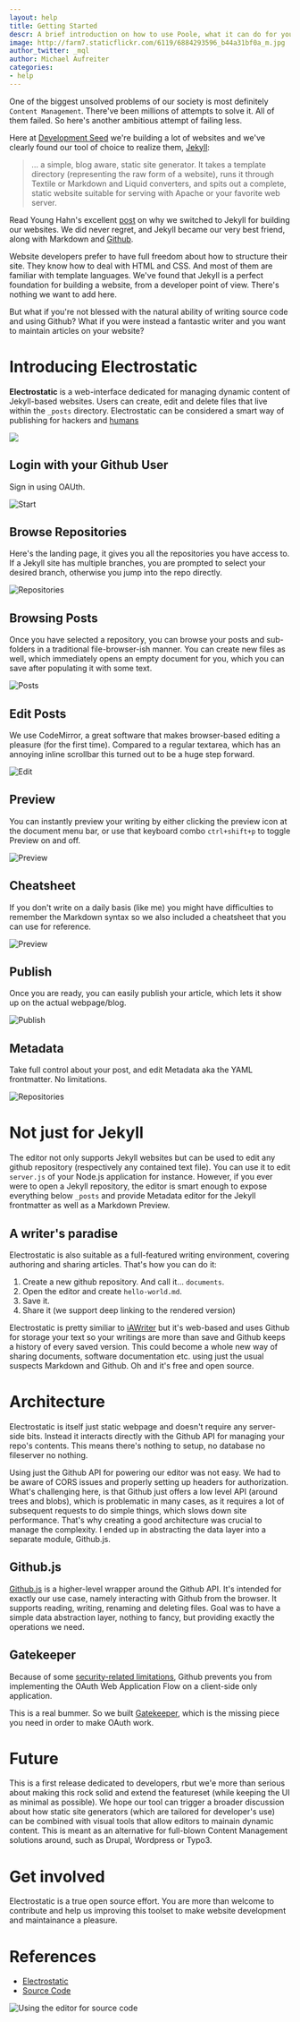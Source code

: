 ```yaml
---
layout: help
title: Getting Started
descr: A brief introduction on how to use Poole, what it can do for you and what not.
image: http://farm7.staticflickr.com/6119/6884293596_b44a31bf0a_m.jpg
author_twitter: _mql
author: Michael Aufreiter
categories:
- help
---
```


One of the biggest unsolved problems of our society is most definitely `Content Management`. There've been millions of attempts to solve it. All of them failed. So here's another ambitious attempt of failing less.

Here at [Development Seed](http://developmentseed.org) we're building a lot of websites and we've clearly found our tool of choice to realize them, [Jekyll](http://jekyllrb.com/):

> … a simple, blog aware, static site generator. It takes a template directory (representing the raw form of a website), runs it through Textile or Markdown and Liquid converters, and spits out a complete, static website suitable for serving with Apache or your favorite web server.

Read Young Hahn's excellent [post](http://developmentseed.org/blog/2011/09/09/jekyll-github-pages/) on why we switched to Jekyll for building our websites. We did never regret, and Jekyll became our very best friend, along with Markdown and [Github](http://github.com).

Website developers prefer to have full freedom about how to structure their site. They know how to deal with HTML and CSS. And most of them are familiar with template languages. We've found that Jekyll is a perfect foundation for building a website, from a developer point of view. There's nothing we want to add here.

But what if you're not blessed with the natural ability of writing source code and using Github? What if you were instead a fantastic writer and you want to maintain articles on your website?


# Introducing Electrostatic

**Electrostatic** is a web-interface dedicated for managing dynamic content of Jekyll-based websites. Users can create, edit and delete files that live within the `_posts` directory. Electrostatic can be considered a smart way of publishing for hackers and [humans](http://www.fyears.org/2012/05/jekyll-for-hackers-not-for-humans)


![](http://f.cl.ly/items/2b1x3N2j2v1T0M3M291H/Screen%20Shot%202012-06-12%20at%203.10.19%20PM.png)


## Login with your Github User

Sign in using OAUth.

![Start](http://f.cl.ly/items/0t0A170b2Y093F2u1w45/Screen%20Shot%202012-05-23%20at%205.48.45%20PM.png)


## Browse Repositories

Here's the landing page, it gives you all the repositories you have access to. If a Jekyll site has multiple branches, you are prompted to select your desired branch, otherwise you jump into the repo directly.

![Repositories](http://cl.ly/3p0v3b1q011w123b1O2c/Screen%20Shot%202012-05-23%20at%205.11.42%20PM.png)


## Browsing Posts

Once you have selected a repository, you can browse your posts and sub-folders in a traditional file-browser-ish manner. You can create new files as well, which immediately opens an empty document for you, which you can save after populating it with some text.

![Posts](http://f.cl.ly/items/0e0D1s292j422S0N3723/Screen%20Shot%202012-05-23%20at%204.58.48%20PM.png)


## Edit Posts

We use CodeMirror, a great software that makes browser-based editing a pleasure (for the first time). Compared to a regular textarea, which has an annoying inline scrollbar this turned out to be a huge step forward.

![Edit](http://f.cl.ly/items/3E0Q2K3V0M3z1O2j1r1H/Screen%20Shot%202012-05-22%20at%201.53.28%20AM.png)


## Preview

You can instantly preview your writing by either clicking the preview icon at the document menu bar, or use that keyboard combo `ctrl+shift+p` to toggle Preview on and off.

![Preview](http://f.cl.ly/items/1t2I3s2o0s3D2u1E270x/Screen%20Shot%202012-05-23%20at%205.03.29%20PM.png)


## Cheatsheet

If you don't write on a daily basis (like me) you might have difficulties to remember the Markdown syntax so we also included a cheatsheet that you can use for reference.

![Preview](http://f.cl.ly/items/1t2I3s2o0s3D2u1E270x/Screen%20Shot%202012-05-23%20at%205.03.29%20PM.png)


## Publish

Once you are ready, you can easily publish your article, which lets it show up on the actual webpage/blog.

![Publish](http://f.cl.ly/items/302m2R2l0x090h0k0s21/Screen%20Shot%202012-05-23%20at%205.03.43%20PM.png)


## Metadata

Take full control about your post, and edit Metadata aka the YAML frontmatter. No limitations.

![Repositories](http://f.cl.ly/items/1v0a3E0C1Z3z2s3N473v/Screen%20Shot%202012-05-23%20at%205.04.01%20PM.png)


# Not just for Jekyll

The editor not only supports Jekyll websites but can be used to edit any github repository (respectively any contained text file). You can use it to edit `server.js` of your Node.js application for instance. However, if you ever were to open a Jekyll repository, the editor is smart enough to expose everything below `_posts` and provide Metadata editor for the Jekyll frontmatter as well as a Markdown Preview.

## A writer's paradise

Electrostatic is also suitable as a full-featured writing environment, covering authoring and sharing articles. That's how you can do it:

1. Create a new github repository. And call it... `documents`.
2. Open the editor and create `hello-world.md`.
3. Save it.
4. Share it (we support deep linking to the rendered version)

Electrostatic is pretty similiar to [iAWriter](http://www.iawriter.com/) but it's web-based and uses Github for storage your text so your writings are more than save and Github keeps a history of every saved version. This could become a whole new way of sharing documents, software documentation etc. using just the usual suspects Markdown and Github. Oh and it's free and open source.


# Architecture

Electrostatic is itself just static webpage and doesn't require any server-side bits. Instead it interacts directly with the Github API for managing your repo's contents. This means there's nothing to setup, no database no fileserver no nothing.

Using just the Github API for powering our editor was not easy. We had to be aware of CORS issues and properly setting up headers for authorization. What's challenging here, is that Github just offers a low level API (around trees and blobs), which is problematic in many cases, as it requires a lot of subsequent requests to do simple things, which slows down site performance. That's why creating a good architecture was crucial to manage the complexity. I ended up in abstracting the data layer into a separate module, Github.js.


## Github.js

[Github.js](https://github.com/poole/github) is a higher-level wrapper around the Github API. It's intended for exactly our use case, namely interacting with Github from the browser. It supports reading, writing, renaming and deleting files. Goal was to have a simple data abstraction layer, nothing to fancy, but providing exactly the operations we need.


## Gatekeeper

Because of some [security-related limitations](http://blog.vjeux.com/2012/javascript/github-oauth-login-browser-side.html), Github prevents you from implementing the OAuth Web Application Flow on a client-side only application.

This is a real bummer. So we built [Gatekeeper](http://github.com/developmentseed/gatekeeper), which is the missing piece you need in order to make OAuth work.


# Future

This is a first release dedicated to developers, rbut we'e more than serious about making this rock solid and extend the featureset (while keeping the UI as minimal as possible). We hope our tool can trigger a broader discussion about how static site generators (which are tailored for developer's use) can be combined with visual tools that allow editors to mainain dynamic content. This is meant as an alternative for full-blown Content Management solutions around, such as Drupal, Wordpress or Typo3.


# Get involved

Electrostatic is a true open source effort. You are more than welcome to contribute and help us improving this toolset to make website development and maintainance a pleasure.


# References

- [Electrostatic](http://poole.github.com/poole)
- [Source Code](http://github.com/electrostatic)

![Using the editor for source code](http://f.cl.ly/items/3p2a0a3C3A1I0c3n2o21/Screen%20Shot%202012-06-12%20at%203.12.12%20PM.png)


